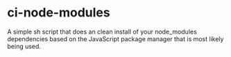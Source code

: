 # ci-node-modules

A simple sh script that does an clean install of your node_modules dependencies
based on the JavaScript package manager that is most likely being used.
